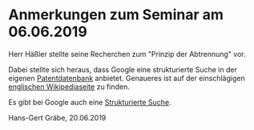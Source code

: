 # Anmerkungen zum Seminar am 06.06.2019

Herr Häßler stellte seine Recherchen zum "Prinzip der Abtrennung" vor.

Dabei stellte sich heraus, dass Google eine strukturierte Suche in der eigenen
[Patentdatenbank](https://patents.google.com) anbietet.  Genaueres ist auf der
einschlägigen [englischen
Wikipediaseite](https://en.wikipedia.org/wiki/Google_Patents) zu finden. 

Es gibt bei Google auch eine [Strukturierte
Suche](https://books.google.com/advanced_patent_search). 

Hans-Gert Gräbe, 20.06.2019
